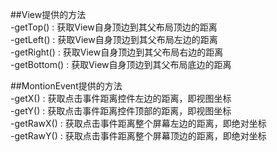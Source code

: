 ##View提供的方法  
-getTop() : 获取View自身顶边到其父布局顶边的距离  
-getLeft() : 获取View自身顶边到其父布局左边的距离  
-getRight() : 获取View自身顶边到其父布局右边的距离  
-getBottom() : 获取View自身顶边到其父布局底边的距离  



##MontionEvent提供的方法  
-getX() : 获取点击事件距离控件左边的距离，即视图坐标  
-getY() : 获取点击事件距离控件顶部的距离，即视图坐标  
-getRawX() : 获取点击事件距离整个屏幕左边的距离，即绝对坐标  
-getRawY() : 获取点击事件距离整个屏幕顶边的距离，即绝对坐标  